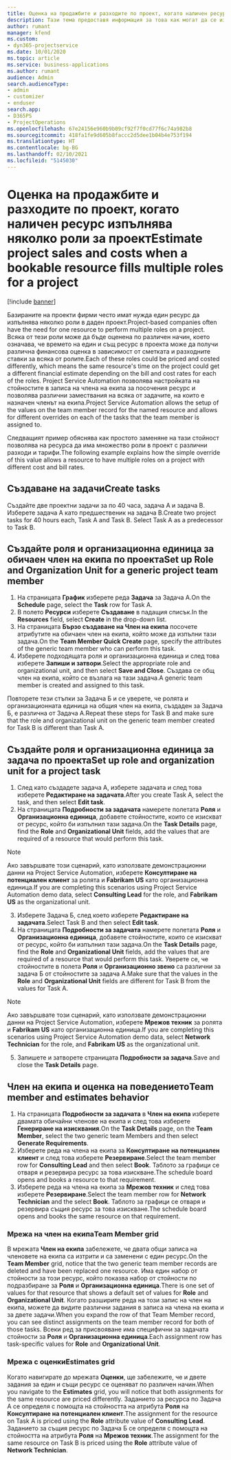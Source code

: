 ```yaml
---
title: Оценка на продажбите и разходите по проект, когато наличен ресурс изпълнява няколко роли за проект
description: Тази тема предоставя информация за това как могат да се използват измерения на ценообразуване за поддръжка на оценки на ценообразуването и разходите за ресурс, който изпълнява няколко роли в проект.
author: rumant
manager: kfend
ms.custom:
- dyn365-projectservice
ms.date: 10/01/2020
ms.topic: article
ms.service: business-applications
ms.author: rumant
audience: Admin
search.audienceType:
- admin
- customizer
- enduser
search.app:
- D365PS
- ProjectOperations
ms.openlocfilehash: 67e24156e960b9b09cf92f7f0cd77f6c74a982b8
ms.sourcegitcommit: 418fa1fe9d605b8faccc2d5dee1b04b4e753f194
ms.translationtype: HT
ms.contentlocale: bg-BG
ms.lasthandoff: 02/10/2021
ms.locfileid: "5145030"
---
```

# <a name="estimate-project-sales-and-costs-when-a-bookable-resource-fills-multiple-roles-for-a-project"></a><span data-ttu-id="feb8c-103">Оценка на продажбите и разходите по проект, когато наличен ресурс изпълнява няколко роли за проект</span><span class="sxs-lookup"><span data-stu-id="feb8c-103">Estimate project sales and costs when a bookable resource fills multiple roles for a project</span></span> 

[!include [banner](../includes/psa-now-project-operations.md)]

<span data-ttu-id="feb8c-104">Базираните на проекти фирми често имат нужда един ресурс да изпълнява няколко роли в даден проект.</span><span class="sxs-lookup"><span data-stu-id="feb8c-104">Project-based companies often have the need for one resource to perform multiple roles on a project.</span></span> <span data-ttu-id="feb8c-105">Всяка от тези роли може да бъде оценена по различен начин, което означава, че времето на един и същ ресурс в проекта може да получи различна финансова оценка в зависимост от сметката и разходните ставки за всяка от ролите.</span><span class="sxs-lookup"><span data-stu-id="feb8c-105">Each of these roles could be priced and costed differently, which means the same resource's time on the project could get a different financial estimate depending on the bill and cost rates for each of the roles.</span></span> <span data-ttu-id="feb8c-106">Project Service Automation позволява настройката на стойностите в записа на члена на екипа за посочения ресурс и позволява различни замествания на всяка от задачите, на които е назначен членът на екипа.</span><span class="sxs-lookup"><span data-stu-id="feb8c-106">Project Service Automation allows the setup of the values on the team member record for the named resource and allows for different overrides on each of the tasks that the team member is assigned to.</span></span>

<span data-ttu-id="feb8c-107">Следващият пример обяснява как простото заменяне на тази стойност позволява на ресурса да има множество роли в проект с различни разходи и тарифи.</span><span class="sxs-lookup"><span data-stu-id="feb8c-107">The following example  explains how the simple override of this value allows a resource to have multiple roles on a project with different cost and bill rates.</span></span>

## <a name="create-tasks"></a><span data-ttu-id="feb8c-108">Създаване на задачи</span><span class="sxs-lookup"><span data-stu-id="feb8c-108">Create tasks</span></span>
<span data-ttu-id="feb8c-109">Създайте две проектни задачи за по 40 часа, задача A и задача B. Изберете задача A като предшественик на задача B.</span><span class="sxs-lookup"><span data-stu-id="feb8c-109">Create two project tasks for 40 hours each, Task A and Task B. Select Task A as a predecessor to Task B.</span></span>

## <a name="set-up-role-and-organization-unit-for-a-generic-project-team-member"></a><span data-ttu-id="feb8c-110">Създайте роля и организационна единица за обичаен член на екипа по проекта</span><span class="sxs-lookup"><span data-stu-id="feb8c-110">Set up Role and Organization Unit for a generic project team member</span></span>

1. <span data-ttu-id="feb8c-111">На страницата **График** изберете реда **Задача** за Задача А.</span><span class="sxs-lookup"><span data-stu-id="feb8c-111">On the **Schedule** page, select the **Task** row for Task A.</span></span> 
2. <span data-ttu-id="feb8c-112">В полето **Ресурси** изберете **Създаване** в падащия списък.</span><span class="sxs-lookup"><span data-stu-id="feb8c-112">In the **Resources** field, select **Create** in the drop-down list.</span></span>
3. <span data-ttu-id="feb8c-113">На страницата **Бързо създаване на Член на екипа** посочете атрибутите на обичаен член на екипа, който може да изпълни тази задача.</span><span class="sxs-lookup"><span data-stu-id="feb8c-113">On the **Team Member Quick Create** page, specify the attributes of the generic team member who can perform this task.</span></span>
4. <span data-ttu-id="feb8c-114">Изберете подходящата роля и организационна единица и след това изберете **Запиши и затвори**.</span><span class="sxs-lookup"><span data-stu-id="feb8c-114">Select the appropriate role and organizational unit, and then select **Save and Close**.</span></span> <span data-ttu-id="feb8c-115">Създава се общ член на екипа, който се възлага на тази задача.</span><span class="sxs-lookup"><span data-stu-id="feb8c-115">A generic team member is created and assigned to this task.</span></span> 

<span data-ttu-id="feb8c-116">Повторете тези стъпки за Задача Б и се уверете, че ролята и организационната единица на общия член на екипа, създаден за Задача Б, е различна от Задача А.</span><span class="sxs-lookup"><span data-stu-id="feb8c-116">Repeat these steps for Task B and make sure that the role and organizational unit on the generic team member created for Task B is different than Task A.</span></span> 

## <a name="set-up-role-and-organization-unit-for-a-project-task"></a><span data-ttu-id="feb8c-117">Създайте роля и организационна единица за задача по проекта</span><span class="sxs-lookup"><span data-stu-id="feb8c-117">Set up role and organization unit for a project task</span></span>

1. <span data-ttu-id="feb8c-118">След като създадете задача A, изберете задачата и след това изберете **Редактиране на задачата**.</span><span class="sxs-lookup"><span data-stu-id="feb8c-118">After you create Task A, select the task, and then select **Edit task**.</span></span>
2. <span data-ttu-id="feb8c-119">На страницата **Подробности за задачата** намерете полетата **Роля** и **Организационна единица**, добавете стойностите, които се изискват от ресурс, който би изпълнил тази задача.</span><span class="sxs-lookup"><span data-stu-id="feb8c-119">On the **Task Details** page, find the **Role** and **Organizational Unit** fields, add the values that are required of a resource that would perform this task.</span></span> 

  > [!NOTE]
  > <span data-ttu-id="feb8c-120">Ако завършвате този сценарий, като използвате демонстрационни данни на Project Service Automation, изберете **Консултиране на потенциален клиент** за ролята и **Fabrikam US** като организационна единица.</span><span class="sxs-lookup"><span data-stu-id="feb8c-120">If you are completing this scenarios using Project Service Automation demo data, select **Consulting Lead** for the role, and **Fabrikam US** as the organizational unit.</span></span>

3. <span data-ttu-id="feb8c-121">Изберете Задача Б, след което изберете **Редактиране на задачата**.</span><span class="sxs-lookup"><span data-stu-id="feb8c-121">Select Task B and then select **Edit task**.</span></span>
4. <span data-ttu-id="feb8c-122">На страницата **Подробности за задачата** намерете полетата **Роля** и **Организационна единица**, добавете стойностите, които се изискват от ресурс, който би изпълнил тази задача.</span><span class="sxs-lookup"><span data-stu-id="feb8c-122">On the **Task Details** page, find the **Role** and **Organizational Unit** fields, add the values that are required of a resource that would perform this task.</span></span> <span data-ttu-id="feb8c-123">Уверете се, че стойностите в полета **Роля** и **Организационно звено** са различни за задача Б от стойностите за задача А.</span><span class="sxs-lookup"><span data-stu-id="feb8c-123">Make sure that the values in the **Role** and **Organizational Unit** fields are different for Task B from the values for Task A.</span></span> 

  > [!NOTE]
  > <span data-ttu-id="feb8c-124">Ако завършвате този сценарий, като използвате демонстрационни данни на Project Service Automation, изберете **Мрежов техник** за ролята и **Fabrikam US** като организационна единица.</span><span class="sxs-lookup"><span data-stu-id="feb8c-124">If you are completing this scenarios using Project Service Automation demo data, select **Network Technician** for the role, and **Fabrikam US** as the organizational unit.</span></span>

5. <span data-ttu-id="feb8c-125">Запишете и затворете страницата **Подробности за задача**.</span><span class="sxs-lookup"><span data-stu-id="feb8c-125">Save and close the **Task Details** page.</span></span> 

## <a name="team-member-and-estimates-behavior"></a><span data-ttu-id="feb8c-126">Член на екипа и оценка на поведението</span><span class="sxs-lookup"><span data-stu-id="feb8c-126">Team member and estimates behavior</span></span> 

1. <span data-ttu-id="feb8c-127">На страницата **Подробности за задачата** в **Член на екипа** изберете двамата обичайни членове на екипа и след това изберете **Генериране на изисквания**.</span><span class="sxs-lookup"><span data-stu-id="feb8c-127">On the **Task Details** page, on the **Team Member**, select the two generic team Members and then select **Generate Requirements**.</span></span> 
2. <span data-ttu-id="feb8c-128">Изберете реда на члена на екипа за **Консултиране на потенциален клиент** и след това изберете **Резервиране**.</span><span class="sxs-lookup"><span data-stu-id="feb8c-128">Select the team member row for **Consulting Lead** and then select **Book**.</span></span> <span data-ttu-id="feb8c-129">Таблото за графици се отваря и резервира ресурс за това изискване.</span><span class="sxs-lookup"><span data-stu-id="feb8c-129">The schedule board opens and books a resource to that requirement.</span></span>
3. <span data-ttu-id="feb8c-130">Изберете реда на члена на екипа за **Мрежов техник** и след това изберете **Резервиране**.</span><span class="sxs-lookup"><span data-stu-id="feb8c-130">Select the team member row for **Network Technician** and the select **Book**.</span></span> <span data-ttu-id="feb8c-131">Таблото за графици се отваря и резервира същия ресурс за това изискване.</span><span class="sxs-lookup"><span data-stu-id="feb8c-131">The schedule board opens and books the same resource on that requirement.</span></span>

### <a name="team-member-grid"></a><span data-ttu-id="feb8c-132">Мрежа на член на екипа</span><span class="sxs-lookup"><span data-stu-id="feb8c-132">Team Member grid</span></span> 
<span data-ttu-id="feb8c-133">В мрежата **Член на екипа** забележете, че двата общи записа на членовете на екипа са изтрити и са заменени с един ресурс.</span><span class="sxs-lookup"><span data-stu-id="feb8c-133">On the **Team Member** grid, notice that the two generic team member records are deleted and have been replaced one resource.</span></span> <span data-ttu-id="feb8c-134">Има един набор от стойности за този ресурс, който показва набор от стойности по подразбиране за **Роля** и **Организационна единица**.</span><span class="sxs-lookup"><span data-stu-id="feb8c-134">There is one set of values for that resource that shows a default set of values for **Role** and **Organizational Unit**.</span></span>
<span data-ttu-id="feb8c-135">Когато разширите реда на този запис на член на екипа, можете да видите различни задания в записа на члена на екипа и за двете задачи.</span><span class="sxs-lookup"><span data-stu-id="feb8c-135">When you expand the row of that Team Member record, you can see distinct assignments on the team member record for both of those tasks.</span></span> <span data-ttu-id="feb8c-136">Всеки ред за присвояване има специфични за задачата стойности за **Роля** и **Организационна единица**.</span><span class="sxs-lookup"><span data-stu-id="feb8c-136">Each assignment row has task-specific values for **Role** and **Organizational Unit**.</span></span> 

### <a name="estimates-grid"></a><span data-ttu-id="feb8c-137">Мрежа с оценки</span><span class="sxs-lookup"><span data-stu-id="feb8c-137">Estimates grid</span></span> 
<span data-ttu-id="feb8c-138">Когато навигирате до мрежата **Оценки**, ще забележите, че и двете задания за един и същи ресурс се оценяват по различен начин.</span><span class="sxs-lookup"><span data-stu-id="feb8c-138">When you navigate to the **Estimates** grid, you will notice that both assignments for the same resource are priced differently.</span></span>
<span data-ttu-id="feb8c-139">Заданието за ресурса по Задача A се определя с помощта на стойността на атрибута **Роля** на **Консултиране на потенциален клиент**.</span><span class="sxs-lookup"><span data-stu-id="feb8c-139">The assignment for the resource on Task A is priced using the **Role** attribute value of **Consulting Lead**.</span></span> <span data-ttu-id="feb8c-140">Заданието за същия ресурс по Задача Б се определя с помощта на стойността на атрибута **Роля** на **Мрежов техник**.</span><span class="sxs-lookup"><span data-stu-id="feb8c-140">The assignment for the same resource on Task B is priced using the **Role** attribute value of **Network Technician**.</span></span>

